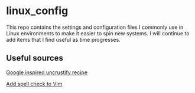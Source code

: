 # linux_config

This repo contains the settings and configuration files I commonly use in Linux environments to make it easier to spin new systems.  I will continue to add items that I find useful as time progresses.

## Useful sources

[Google inspired uncrustify recipe](https://gist.github.com/mkroman/1372117#file-uncrustify-cfg)

[Add spell check to Vim](http://thejakeharding.com/tutorial/2012/06/13/using-spell-check-in-vim.html)
